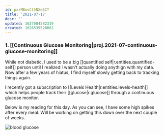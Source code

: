 ```yaml
---
id: pxrM8osCl5NXe5IT
title: '2021-07-17'
desc: ''
updated: 1627084582319
created: 1626539528062
---
```


### 1. [[Continuous Glucose Monitoring|proj.2021-07-continuous-glucose-monitoring]]

While not diabetic, I used to be a big [[quantified self|r.entities.quantified-self]] person until I realized I wasn't actually doing anythign with my data. Now after a few years of hiatus, I find myself slowly getting back to tracking things again. 

I recently got a subscription to [[Levels Health|r.entities.levels-health]] which helps people track their [[glucose|r.glucose]] through a continuous glucose monitor.

Below is my reading for this day. As you can see, I have some high spikes after every meal. Will be working on getting this down over the next couple of weeks. 

![blood glucose](https://kevinslin-images.s3.us-west-2.amazonaws.com/images/729B6636-7AC1-4181-9AE7-83DFC2D45E8B.png)
